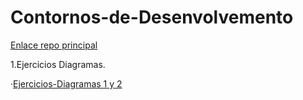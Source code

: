 # Contornos-de-Desenvolvemento

[Enlace repo principal](https://github.com/MateoCarballo/Principal)

1.Ejercicios Diagramas.

 ·[Ejercicios-Diagramas 1 y 2](https://github.com/MateoCarballo/Ejercicios-Diagramas)
